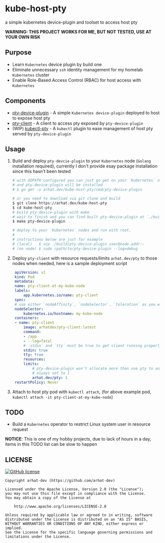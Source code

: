 # kube-host-pty

a simple kubernetes device-plugin and toolset to access host pty

__WARNING: THIS PROJECT WORKS FOR ME, BUT NOT TESTED, USE AT YOUR OWN RISK__

## Purpose

- Learn `Kubernetes` device plugin by build one
- Eliminate unnecessary `ssh` identity management for my homelab `Kubernetes` cluster
- Enable Role-Based Access Control (RBAC) for host access with `Kubernetes`

## Components

- [pty-device-plugin](./cmd/pty-device-plugin) - A simple `Kubernetes device-plugin` deployed to host to expose host pty
- [pty-client](./cmd/pty-client) - A client to access pty exposed by `pty-device-plugin`
- (WIP) [kubectl-pty](./cmd/kubectl-pty) - A `kubectl` plugin to ease management of host pty served by `pty-device-plugin`

## Usage

1. Build and deploy `pty-devcie-plugin` to your `Kubernetes` node (`Golang` installation required), currently I don't provide esay package installation since this hasn't been tested

   ```bash
   # with GOPATH configured you can just go get on your `Kubernetes` node
   # and pty-device-plugin will be installed
   # $ go get -u arhat.dev/kube-host-pty/cmd/pty-device-plugin

   # or you need to download via git clone and build
   $ git clone https://arhat.dev/kube-host-pty
   $ cd kube-host-pty
   # build pty-device-plugin with make
   # wait to finish and you can find built pty-device-plugin at `./build/pty-device-plugin`
   $ make pty-device-plugin

   # deploy to your `Kubernetes` nodes and run with root, 
   #
   # instructions below are just for example
   # (local)   $ scp ./build/pty-device-plugin user@node.addr:~
   # (on node) $ sudo /path/to/pty-device-plugin --log=debug
   ```

2. Deploy `pty-client` with resource requests/limits `arhat.dev/pty` to those nodes when needed, here is a sample deployment script

   ```yaml
    apiVersion: v1
    kind: Pod
    metadata:
    name: pty-client-at-my-kube-node
    labels:
        app.kubernetes.io/name: pty-client
    spec:
    # use either `nodeAffinity`, `nodeSelector`, `toleration` as you wish
    nodeSelector:
        kubernetes.io/hostname: my-kube-node
    containers:
    - name: pty-client
        image: arhatdev/pty-client:latest
        command:
        - /app
        - --log=fatal
        # `stdin` and `tty` must be true to get client running properly
        stdin: true
        tty: true
        resources:
        limits:
            # pty-device-plugin won't allocate more than one pty to any pod
            # always set to 1
            arhat.dev/pty: 1
    restartPolicy: Never
   ```

3. Attach to host pty pod with `kubectl attach`, (for above example pod, `kubectl attach -it pty-client-at-my-kube-node`)

## TODO

- Build a `Kubernetes` operator to restrict Linux system user in resource request

__NOTICE__: This is one of my hobby projects, due to lack of hours in a day, items in this TODO list can be slow to happen

## LICENSE

[![GitHub license](https://img.shields.io/github/license/arhat-dev/kube-host-pty.svg)](https://github.com/arhat-dev/kube-host-pty/blob/master/LICENSE.txt)

```text
Copyright arhat-dev (https://github.com/arhat-dev)

Licensed under the Apache License, Version 2.0 (the "License");
you may not use this file except in compliance with the License.
You may obtain a copy of the License at

    http://www.apache.org/licenses/LICENSE-2.0

Unless required by applicable law or agreed to in writing, software
distributed under the License is distributed on an "AS IS" BASIS,
WITHOUT WARRANTIES OR CONDITIONS OF ANY KIND, either express or implied.
See the License for the specific language governing permissions and
limitations under the License.
```
